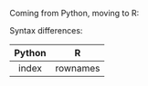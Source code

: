 Coming from Python, moving to R:

Syntax differences:

| Python | R |
| :-------------: |:-------------:|
| index | rownames |
